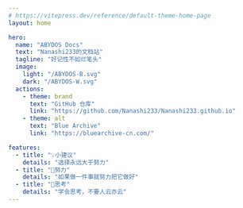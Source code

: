 ```yaml
---
# https://vitepress.dev/reference/default-theme-home-page
layout: home

hero:
  name: "ABYDOS Docs"
  text: "Nanashi233的文档站"
  tagline: "好记性不如烂笔头"
  image:
    light: "/ABYDOS-B.svg"
    dark: "/ABYDOS-W.svg"
  actions:
    - theme: brand
      text: "GitHub 仓库"
      link: "https://github.com/Nanashi233/Nanashi233.github.io"
    - theme: alt
      text: "Blue Archive"
      link: "https://bluearchive-cn.com/"

features:
  - title: "💡小建议"
    details: "选择永远大于努力"
  - title: "🧗努力"
    details: "如果做一件事就努力把它做好"
  - title: "🤔思考"
    details: "学会思考，不要人云亦云"
---
```


